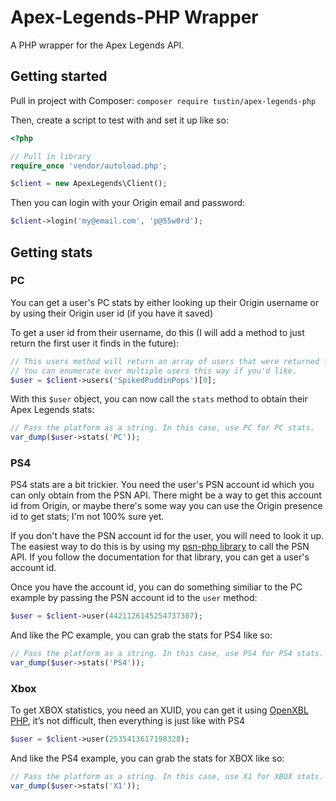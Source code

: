 # Apex-Legends-PHP Wrapper

A PHP wrapper for the Apex Legends API.

## Getting started

Pull in project with Composer:
`composer require tustin/apex-legends-php`

Then, create a script to test with and set it up like so:

```php
<?php

// Pull in library
require_once 'vendor/autoload.php';

$client = new ApexLegends\Client();
```

Then you can login with your Origin email and password:

```php
$client->login('my@email.com', 'p@55w0rd');
```

## Getting stats

### PC

You can get a user's PC stats by either looking up their Origin username or by using their Origin user id (if you have it saved)

To get a user id from their username, do this (I will add a method to just return the first user it finds in the future):

```php
// This users method will return an array of users that were returned from the search query API.
// You can enumerate over multiple users this way if you'd like.
$user = $client->users('SpikedPuddinPops')[0];
```

With this `$user` object, you can now call the `stats` method to obtain their Apex Legends stats:

```php
// Pass the platform as a string. In this case, use PC for PC stats.
var_dump($user->stats('PC'));
```

### PS4

PS4 stats are a bit trickier. You need the user's PSN account id which you can only obtain from the PSN API. There might be a way to get this account id from Origin, or maybe there's some way you can use the Origin presence id to get stats; I'm not 100% sure yet.

If you don't have the PSN account id for the user, you will need to look it up. The easiest way to do this is by using my [psn-php library](https://github.com/Tustin/psn-php) to call the PSN API. If you follow the documentation for that library, you can get a user's account id.

Once you have the account id, you can do something similiar to the PC example by passing the PSN account id to the `user` method:

```php
$user = $client->user(4421126145254737307);
```

And like the PC example, you can grab the stats for PS4 like so:


```php
// Pass the platform as a string. In this case, use PS4 for PS4 stats.
var_dump($user->stats('PS4'));
```

### Xbox

To get XBOX statistics, you need an XUID, you can get it using [OpenXBL PHP](https://github.com/OpenXBL/OpenXBL-PHP), it’s not difficult, then everything is just like with PS4

```php
$user = $client->user(2535413617198328);
```
And like the PS4 example, you can grab the stats for XBOX like so:



```php
// Pass the platform as a string. In this case, use X1 for XBOX stats.
var_dump($user->stats('X1'));
```
